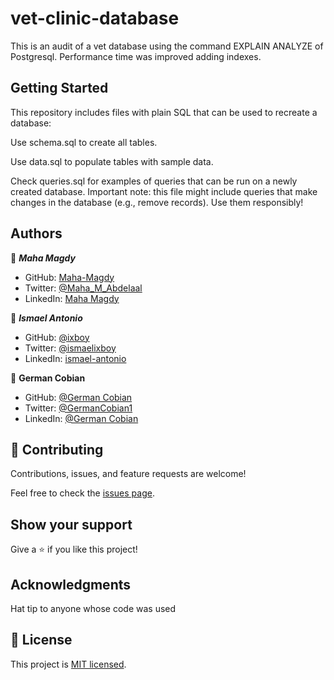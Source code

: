 # vet-clinic-database

This is an audit of a vet database using the command EXPLAIN ANALYZE of Postgresql. Performance time was improved adding indexes.

## Getting Started
This repository includes files with plain SQL that can be used to recreate a database:

Use schema.sql to create all tables.

Use data.sql to populate tables with sample data.

Check queries.sql for examples of queries that can be run on a newly created database. Important note: this file might include queries that make changes in the database (e.g., remove records). Use them responsibly!

## Authors

👤 ***Maha Magdy***

- GitHub: [Maha-Magdy](https://github.com/Maha-Magdy)
- Twitter: [@Maha_M_Abdelaal](https://twitter.com/Maha_M_Abdelaal)
- LinkedIn: [Maha Magdy](https://www.linkedin.com/in/maha-magdy-abdelaal/)

👤 ***Ismael Antonio***
- GitHub: [@ixboy](https://github.com/ixboy)
- Twitter: [@ismaelixboy](https://twitter.com/ismaelixboy)
- LinkedIn: [ismael-antonio](https://www.linkedin.com/in/ismaelantonio/)

👤 **German Cobian**
* GitHub: [@German Cobian](https://github.com/German-Cobian)
* Twitter: [@GermanCobian1](https://twitter.com/GermanCobian1)
* LinkedIn: [@German Cobian](https://www.linkedin.com/in/german-cobian/)

## 🤝 Contributing
Contributions, issues, and feature requests are welcome!

Feel free to check the [issues page](https://github.com/Maha-Magdy/vet-clinic-database/issues).

## Show your support
Give a ⭐️ if you like this project!

## Acknowledgments
Hat tip to anyone whose code was used

## 📝 License
This project is [MIT licensed](https://github.com/Maha-Magdy/vet-clinic-database/blob/performance-audit/LICENSE).
